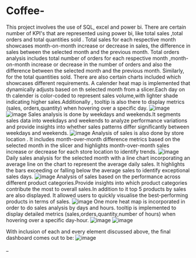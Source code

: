 # Coffee-
This project involves the use of SQL, excel and power bi.
There are certain number of KPI's that are represented using power bi, like total sales ,total orders and total quantities sold .
Total sales for each respective month showcases month-on-month increase or decrease in sales, the difference in sales between the selected month and the previous month.
Total orders analysis includes total number of orders for each respective month ,month-on-month increase or decrease in the number of orders and also the difference between the selected month and the previous month.
Similarly, for the total quantities sold.
There are also certain charts included which showcases different requirements.
A calender heat map is implemented that dynamically adjusts based on th selected month from a slicer.Each day on th calender is color-coded to represent sales volume,with lighter shade indicating higher sales.Additionally , tooltip is also there to display metrics (sales, orders,quantity) when hovering over a specific day.
![image](https://github.com/user-attachments/assets/936e4c00-247c-4a5b-b5f9-3f71a2fd8a03)
![image](https://github.com/user-attachments/assets/70078069-5f79-4836-bd2d-fb0b2d4a2336)
Sales analysis is done by weekdays and weekends.It segments sales data into weekdays and weekends to analyze performance variations and provide insights into whether sales patterns differ significantly between weekdays and weekends.
![image](https://github.com/user-attachments/assets/58dba9ba-54ef-4218-aacb-b069584887d0)
Analysis of sales is also done by store location . It includes month-over-month difference metrics based on the selected month in the slicer and highlights month-over-month sales increase or decrease for each store location to identify trends.
![image](https://github.com/user-attachments/assets/ce3af02b-614c-4689-b1c6-29a2eac0416e)
Daily sales analysis for the selected month with a line chart incorporating an average line on the chart to represent the average daily sales. It highlights the bars exceeding or falling below the average sales to identify exceptional sales days.
![image](https://github.com/user-attachments/assets/fa848e01-69eb-469c-b432-7eb877815f21)
Analysis of sales based on the performance across different product categories.Provide insights into which product categories contribute the most to overall sales.In addition to it top 5 products by sales are also displayed. It allowed users to quickly visualise the best-performing products in terms of sales.
![image](https://github.com/user-attachments/assets/6f067be3-d2d7-4063-938e-c1a40ab75992)
One more heat map is incorporated in order to do sales analysis by days and hours. tooltip is implemented to display detailed metrics (sales,orders,quantity,number of hours) when hovering over a specific day-hour.
![image](https://github.com/user-attachments/assets/a3750e90-3a7e-44e3-a3e1-fa58643421c8)
![image](https://github.com/user-attachments/assets/71d19549-6738-4a05-bc24-8fbac16e1ed4)

With inclusion of each and every element discussed above, the final dashboard comes out to be:
![image](https://github.com/user-attachments/assets/9c50f580-0b4a-4f02-aac9-cf86b3010c10)












_




